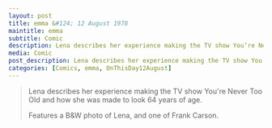 ```yaml
---
layout: post
title: emma &#124; 12 August 1978
maintitle: emma
subtitle: Comic
description: Lena describes her experience making the TV show You’re Never Too Old and how she was made to look 64 years of age.
media: Comic
post_description: Lena describes her experience making the TV show You’re Never Too Old and how she was made to look 64 years of age.
categories: [Comics, emma, OnThisDay12August]
---
```


> Lena describes her experience making the TV show You're Never Too Old and how she was made to look 64 years of age.
>
> Features a B&W photo of Lena, and one of Frank Carson.

